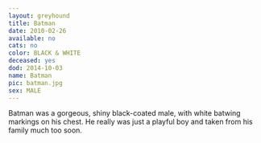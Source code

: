 ```yaml
---
layout: greyhound
title: Batman
date: 2010-02-26
available: no
cats: no
color: BLACK & WHITE
deceased: yes
dod: 2014-10-03
name: Batman
pic: batman.jpg
sex: MALE
---
```


Batman was a gorgeous, shiny black-coated male, with white batwing markings on his chest.  He really was just a  playful boy and taken from his family much too soon.
